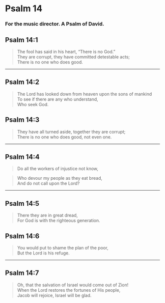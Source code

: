 # Psalm 14

### For the music director. A Psalm of David.

## Psalm 14:1

> The fool has said in his heart, “There is no God.”  
> They are corrupt, they have committed detestable acts;  
> There is no one who does good.

---

## Psalm 14:2

> The Lord has looked down from heaven upon the sons of mankind  
> To see if there are any who understand,  
> Who seek God.

## Psalm 14:3

> They have all turned aside, together they are corrupt;  
> There is no one who does good, not even one.

---

## Psalm 14:4

> Do all the workers of injustice not know,

> Who devour my people as they eat bread,  
> And do not call upon the Lord?

---

## Psalm 14:5

> There they are in great dread,  
> For God is with the righteous generation.

## Psalm 14:6

> You would put to shame the plan of the poor,  
> But the Lord is his refuge.

---

## Psalm 14:7

> Oh, that the salvation of Israel would come out of Zion!  
> When the Lord restores the fortunes of His people,  
> Jacob will rejoice, Israel will be glad.
